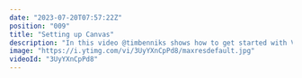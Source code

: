 ```yaml
---
date: "2023-07-20T07:57:22Z"
position: "009"
title: "Setting up Canvas"
description: "In this video @timbenniks shows how to get started with Visual Canvas, a feature that allows developers to implement agnostic, contextual, visual editing for content editors without having to annotate the source code with identifiers that tightly couple your components to an SDK.\n\nWant to know more? Visit https://uniform.dev or join us on Discord at: https://uniform.to/discord"
image: "https://i.ytimg.com/vi/3UyYXnCpPd8/maxresdefault.jpg"
videoId: "3UyYXnCpPd8"
---
```


